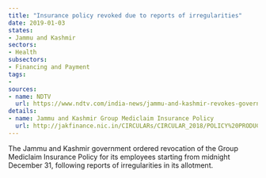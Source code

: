 ```yaml
---
title: "Insurance policy revoked due to reports of irregularities"
date: 2019-01-03
states:
- Jammu and Kashmir
sectors:
- Health
subsectors:
- Financing and Payment
tags:
- 
sources:
- name: NDTV
  url: https://www.ndtv.com/india-news/jammu-and-kashmir-revokes-government-employees-mediclaim-policy-1969375
details:
- name: Jammu and Kashmir Group Mediclaim Insurance Policy
  url: http://jakfinance.nic.in/CIRCULARs/CIRCULAR_2018/POLICY%20PRODUCT_%20CM'S%20GROUP%20MEDICLAIM%20INSURANCE%20POLICY.pdf
---
```


The Jammu and Kashmir government ordered revocation of the Group Mediclaim Insurance Policy for its employees starting from midnight December 31, following reports of irregularities in its allotment.
